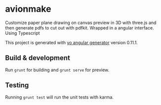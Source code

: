 # avionmake

Customize paper plane drawing on canvas preview in 3D with three.js and then generate pdfs to cut out with pdfkit.
Wrapped in a angular interface. Using Typescript 

This project is generated with [yo angular generator](https://github.com/yeoman/generator-angular)
version 0.11.1.

## Build & development

Run `grunt` for building and `grunt serve` for preview.

## Testing

Running `grunt test` will run the unit tests with karma.
